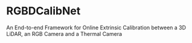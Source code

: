 # RGBDCalibNet
An End-to-end Framework for Online Extrinsic Calibration between a 3D LiDAR, an RGB Camera and a Thermal Camera
